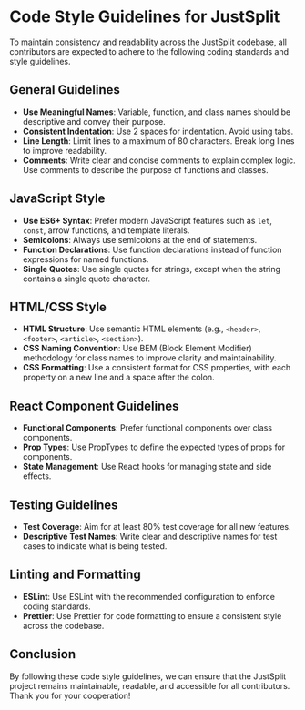 # Code Style Guidelines for JustSplit

To maintain consistency and readability across the JustSplit codebase, all contributors are expected to adhere to the following coding standards and style guidelines.

## General Guidelines

- **Use Meaningful Names**: Variable, function, and class names should be descriptive and convey their purpose.
- **Consistent Indentation**: Use 2 spaces for indentation. Avoid using tabs.
- **Line Length**: Limit lines to a maximum of 80 characters. Break long lines to improve readability.
- **Comments**: Write clear and concise comments to explain complex logic. Use comments to describe the purpose of functions and classes.

## JavaScript Style

- **Use ES6+ Syntax**: Prefer modern JavaScript features such as `let`, `const`, arrow functions, and template literals.
- **Semicolons**: Always use semicolons at the end of statements.
- **Function Declarations**: Use function declarations instead of function expressions for named functions.
- **Single Quotes**: Use single quotes for strings, except when the string contains a single quote character.

## HTML/CSS Style

- **HTML Structure**: Use semantic HTML elements (e.g., `<header>`, `<footer>`, `<article>`, `<section>`).
- **CSS Naming Convention**: Use BEM (Block Element Modifier) methodology for class names to improve clarity and maintainability.
- **CSS Formatting**: Use a consistent format for CSS properties, with each property on a new line and a space after the colon.

## React Component Guidelines

- **Functional Components**: Prefer functional components over class components.
- **Prop Types**: Use PropTypes to define the expected types of props for components.
- **State Management**: Use React hooks for managing state and side effects.

## Testing Guidelines

- **Test Coverage**: Aim for at least 80% test coverage for all new features.
- **Descriptive Test Names**: Write clear and descriptive names for test cases to indicate what is being tested.

## Linting and Formatting

- **ESLint**: Use ESLint with the recommended configuration to enforce coding standards.
- **Prettier**: Use Prettier for code formatting to ensure a consistent style across the codebase.

## Conclusion

By following these code style guidelines, we can ensure that the JustSplit project remains maintainable, readable, and accessible for all contributors. Thank you for your cooperation!
